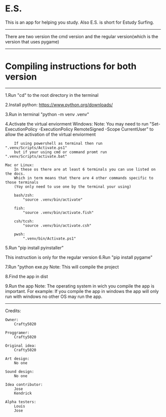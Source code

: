 # E.S.

This is an app for helping you study. Also E.S. is short for Estudy Surfing. 
______________________________________________________________________________
There are two version the cmd version and the regular version(which is the version that uses pygame)
______________________________________________________________________________
# Compiling instructions for both version
______________________________________________________________________________

1.Run "cd" to the root directory in the terminal

2.Install python: https://www.python.org/downloads/

3.Run in terminal "python -m venv .venv"

4.Activate the virtual enviorment
    Windows:
        Note: You may need to run "Set-ExecutionPolicy -ExecutionPolicy RemoteSigned -Scope CurrentUser" to allow the activation of the virtual enviorment

        If using powershell as terminal then run ".venv/Scripts/Activate.ps1"
        but if your using cmd or command promt run ".venv/Scripts/activate.bat"
    
    Mac or Linux:
        In these os there are at least 6 terminals you can use listed on the docs.
        Which in term means that there are 4 other commands specific to those terminals
        (Yoy only need to use one by the terminal your using)

        bash/zsh:
            "source .venv/bin/activate"
        
        fish:
            "source .venv/bin/activate.fish"
        
        csh/tcsh:
            "source .venv/bin/activate.csh"

        pwsh: 
            ".venv/bin/Activate.ps1"
5.Run "pip install pyinstaller"

This instruction is only for the regular version
    6.Run "pip install pygame"

7.Run "python exe.py
    Note: This will compile the project

8.Find the app in dist

9.Run the app
    Note: The operating system in wich you compile the app is important.
          For example: If you compile the app in windows the app will only run with windows
          no other OS may run the app.

------------------------------------------------------------------------------
Credits:

    Owner:
        Crafty5020

    Proggramer:
        Crafty5020

    Original idea:
        Crafty5020

    Art design:
        No one

    Sound design:
        No one

    Idea contributor:
        Jose
        Kendrick

    Alpha testers:
        Louis
        Jose